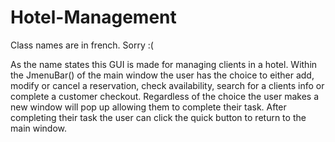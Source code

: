 # Hotel-Management
Class names are in french. Sorry :( 


As the name states this GUI is made for managing clients in a hotel. Within the JmenuBar() of the main window
the user has the choice to either add, modify or cancel a reservation, check availability, search for a clients info or 
complete a customer checkout. Regardless of the choice the user makes a new window will pop up 
allowing them to complete their task. After completing their task the user can click the quick button to return 
to the main window.






















